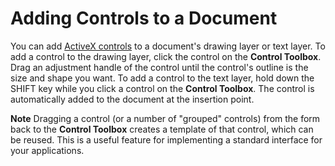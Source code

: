
# Adding Controls to a Document

You can add  [ActiveX controls](http://msdn.microsoft.com/library/befa20c2-c4e7-1a53-7740-248885691710%28Office.15%29.aspx) to a document's drawing layer or text layer. To add a control to the drawing layer, click the control on the  **Control Toolbox**. Drag an adjustment handle of the control until the control's outline is the size and shape you want. To add a control to the text layer, hold down the SHIFT key while you click a control on the  **Control Toolbox**. The control is automatically added to the document at the insertion point.


 **Note**  Dragging a control (or a number of "grouped" controls) from the form back to the  **Control Toolbox** creates a template of that control, which can be reused. This is a useful feature for implementing a standard interface for your applications.

